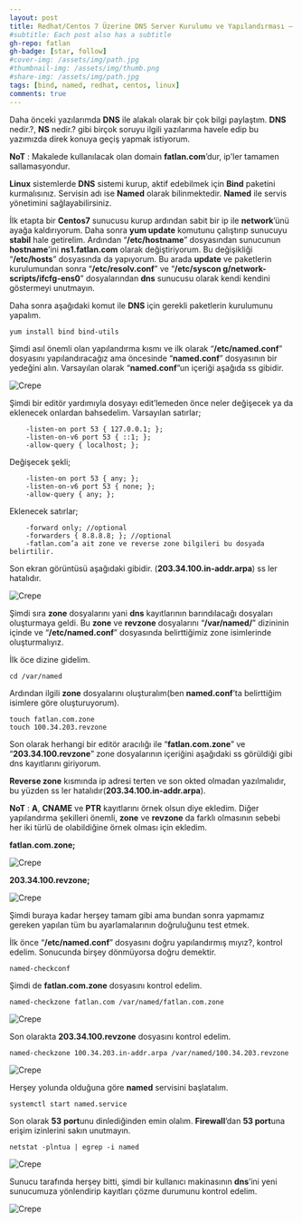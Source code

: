 ```yaml
---
layout: post
title: Redhat/Centos 7 Üzerine DNS Server Kurulumu ve Yapılandırması – BİND(NAMED), NS(NAMESERVER) – Public DNS or Private DNS
#subtitle: Each post also has a subtitle
gh-repo: fatlan
gh-badge: [star, follow]
#cover-img: /assets/img/path.jpg
#thumbnail-img: /assets/img/thumb.png
#share-img: /assets/img/path.jpg
tags: [bind, named, redhat, centos, linux]
comments: true
---
```

Daha önceki yazılarımda **DNS** ile alakalı olarak bir çok bilgi paylaştım. **DNS** nedir.?, **NS** nedir.? gibi birçok soruyu ilgili yazılarıma havele edip bu yazımızda direk konuya geçiş yapmak istiyorum.

**NoT** : Makalede kullanılacak olan domain **fatlan.com**’dur, ip'ler tamamen sallamasyondur.

**Linux** sistemlerde **DNS** sistemi kurup, aktif edebilmek için **Bind** paketini kurmalısınız. Servisin adı ise **Named** olarak bilinmektedir. **Named** ile servis yönetimini sağlayabilirsiniz.

İlk etapta bir **Centos7** sunucusu kurup ardından sabit bir ip ile **network**’ünü ayağa kaldırıyorum. Daha sonra **yum update** komutunu çalıştırıp sunucuyu **stabil** hale getirelim. Ardından “**/etc/hostname**” dosyasından sunucunun **hostname**’ini **ns1.fatlan.com** olarak değiştiriyorum. Bu değişikliği “**/etc/hosts**” dosyasında da yapıyorum. Bu arada **update** ve paketlerin kurulumundan sonra “**/etc/resolv.conf**” ve “**/etc/syscon g/network-scripts/ifcfg-ens0**” dosyalarından **dns** sunucusu olarak kendi kendini göstermeyi unutmayın.

Daha sonra aşağıdaki komut ile **DNS** için gerekli paketlerin kurulumunu yapalım.

~~~
yum install bind bind-utils
~~~

Şimdi asıl önemli olan yapılandırma kısmı ve ilk olarak “**/etc/named.conf**” dosyasını yapılandıracağız ama öncesinde “**named.conf**” dosyasının bir yedeğini alın. Varsayılan olarak “**named.conf**”un içeriği aşağıda ss gibidir.

![Crepe](/assets/img/re-ce-named-insandconf/named-insta-c01.png)

Şimdi bir editör yardımıyla dosyayı edit’lemeden önce neler değişecek ya da eklenecek onlardan
bahsedelim.
Varsayılan satırlar;

~~~
    -listen-on port 53 { 127.0.0.1; };
    -listen-on-v6 port 53 { ::1; };
    -allow-query { localhost; };
~~~

Değişecek şekli;

~~~
    -listen-on port 53 { any; };
    -listen-on-v6 port 53 { none; };
    -allow-query { any; };
~~~

Eklenecek satırlar;

~~~
    -forward only; //optional
    -forwarders { 8.8.8.8; }; //optional
    -fatlan.com’a ait zone ve reverse zone bilgileri bu dosyada belirtilir.
~~~

Son ekran görüntüsü aşağıdaki gibidir. (**203.34.100.in-addr.arpa**) ss ler hatalıdır.

![Crepe](/assets/img/re-ce-named-insandconf/named-insta-c02.png)

Şimdi sıra **zone** dosyalarını yani **dns** kayıtlarının barındılacağı dosyaları oluşturmaya geldi. Bu **zone** ve **revzone** dosyalarını “**/var/named/**” dizininin içinde ve “**/etc/named.conf**” dosyasında belirttiğimiz zone isimlerinde oluşturmalıyız.

İlk öce dizine gidelim.

~~~
cd /var/named
~~~

Ardından ilgili **zone** dosyalarını oluşturalım(ben **named.conf**’ta belirttiğim isimlere göre oluşturuyorum).

~~~
touch fatlan.com.zone
touch 100.34.203.revzone
~~~

Son olarak herhangi bir editör aracılığı ile “**fatlan.com.zone**” ve “**203.34.100.revzone**” zone dosyalarının içeriğini aşağıdaki ss görüldiği gibi dns kayıtlarını giriyorum.

**Reverse zone** kısmında ip adresi terten ve son okted olmadan yazılmalıdır, bu yüzden ss ler hatalıdır(**203.34.100.in-addr.arpa**).

**NoT** : **A**, **CNAME** ve **PTR** kayıtlarını örnek olsun diye ekledim. Diğer yapılandırma şekilleri önemli, **zone** ve **revzone** da farklı olmasının sebebi her iki türlü de olabildiğine örnek olması için ekledim.

**fatlan.com.zone;**

![Crepe](/assets/img/re-ce-named-insandconf/named-insta-c03.png)

**203.34.100.revzone;**

![Crepe](/assets/img/re-ce-named-insandconf/named-insta-c04.png)

Şimdi buraya kadar herşey tamam gibi ama bundan sonra yapmamız gereken yapılan tüm bu ayarlamalarının doğruluğunu test etmek.

İlk önce “**/etc/named.conf**” dosyasını doğru yapılandırmış mıyız?, kontrol edelim. Sonucunda birşey dönmüyorsa doğru demektir.

~~~
named-checkconf
~~~

Şimdi de **fatlan.com.zone** dosyasını kontrol edelim.

~~~
named-checkzone fatlan.com /var/named/fatlan.com.zone
~~~

![Crepe](/assets/img/re-ce-named-insandconf/named-insta-c05.png)

Son olarakta **203.34.100.revzone** dosyasını kontrol edelim.

~~~
named-checkzone 100.34.203.in-addr.arpa /var/named/100.34.203.revzone
~~~

![Crepe](/assets/img/re-ce-named-insandconf/named-insta-c06.png)

Herşey yolunda olduğuna göre **named** servisini başlatalım.

~~~
systemctl start named.service
~~~

Son olarak **53** **port**unu dinlediğinden emin olalım. **Firewall**’dan **53 port**una erişim izinlerini sakın unutmayın.

~~~
netstat -plntua | egrep -i named
~~~

![Crepe](/assets/img/re-ce-named-insandconf/named-insta-c07.png)

Sunucu tarafında herşey bitti, şimdi bir kullanıcı makinasının **dns**’ini yeni sunucumuza yönlendirip kayıtları çözme durumunu kontrol edelim.

![Crepe](/assets/img/re-ce-named-insandconf/named-insta-c08.png)
